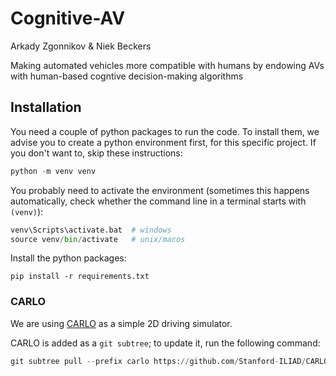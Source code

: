 # Cognitive-AV

Arkady Zgonnikov & Niek Beckers


Making automated vehicles more compatible with humans by endowing AVs with human-based cogntive decision-making algorithms


## Installation

You need a couple of python packages to run the code. To install them, we advise you to create a python environment first, for this specific project. If you don't want to, skip these instructions:

```python
python -m venv venv
``` 
You probably need to activate the environment (sometimes this happens automatically, check whether the command line in a terminal starts with `(venv)`):
```python
venv\Scripts\activate.bat  # windows
source venv/bin/activate   # unix/macos
```

Install the python packages:

```
pip install -r requirements.txt
```


### CARLO
We are using [CARLO](https://github.com/Stanford-ILIAD/CARLO) as a simple 2D driving simulator. 

CARLO is added as a `git subtree`; to update it, run the following command:

```python
git subtree pull --prefix carlo https://github.com/Stanford-ILIAD/CARLO.git master --squash
```
